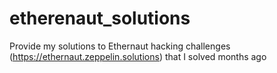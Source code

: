 # etherenaut_solutions
Provide my solutions to Ethernaut hacking challenges (https://ethernaut.zeppelin.solutions) that I solved months ago
